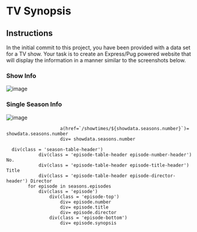 # TV Synopsis

## Instructions
In the initial commit to this project, you have been provided with a data set for a TV show. Your task is to create an Express/Pug powered website that will display the information in a manner similar to the screenshots below.

### Show Info
![image](./mainpage.png)

### Single Season Info
![image](./seasonpage.png)



                        a(href=`/showtimes/${showdata.seasons.number}`)= showdata.seasons.number
                        div= showdata.seasons.number

      div(class = 'season-table-header')
                div(class = 'episode-table-header episode-number-header') No.
                div(class = 'episode-table-header episode-title-header') Title
                div(class = 'episode-table-header episode-director-header') Director
            for episode in seasons.episodes  
                div(class = 'episode')
                    div(class = 'episode-top')
                        div= episode.number 
                        div= episode.title
                        div= episode.director 
                    div(class = 'episode-bottom')
                        div= episode.synopsis